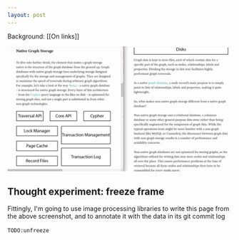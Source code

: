 ```yaml
---
layout: post
---
```

Background: [[On links]]


![](https://raw.githubusercontent.com/lmmx/shots/master/2016/Aug/neo4j-graph-lock-manager-schematic.png)

## Thought experiment: freeze frame

Fittingly, I'm going to use image processing libraries to write this page from the above screenshot, and to annotate it with the data in its git commit log

`TODO:unfreeze`